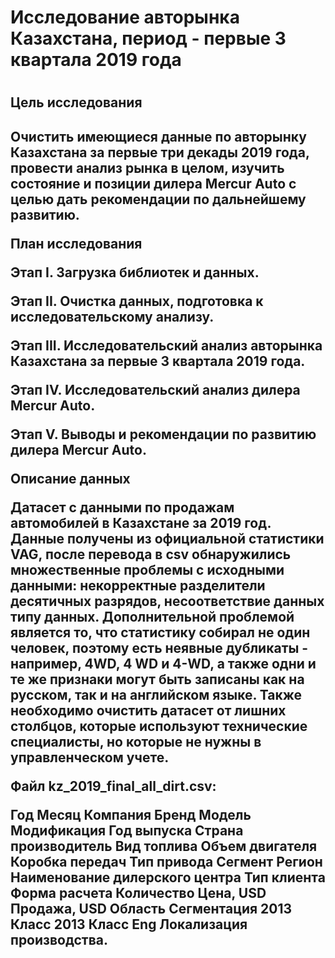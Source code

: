 <h1>Исследование авторынка Казахстана, период - первые 3 квартала 2019 года<h1>

<h2>Цель исследования<h2>

Очистить имеющиеся данные по авторынку Казахстана за первые три декады 2019 года, провести анализ рынка в целом, изучить состояние и позиции дилера Mercur Auto с целью дать рекомендации по дальнейшему развитию.

План исследования

Этап I. Загрузка библиотек и данных.

Этап II. Очистка данных, подготовка к исследовательскому анализу.

Этап III. Исследовательский анализ авторынка Казахстана за первые 3 квартала 2019 года.

Этап IV. Исследовательский анализ дилера Mercur Auto.

Этап V. Выводы и рекомендации по развитию дилера Mercur Auto.

Описание данных

Датасет с данными по продажам автомобилей в Казахстане за 2019 год. Данные получены из официальной статистики VAG, после перевода в csv обнаружились множественные проблемы с исходными данными: некорректные разделители десятичных разрядов, несоответствие данных типу данных. Дополнительной проблемой является то, что статистику собирал не один человек, поэтому есть неявные дубликаты - например, 4WD, 4 WD и 4-WD, а также одни и те же признаки могут быть записаны как на русском, так и на английском языке. Также необходимо очистить датасет от лишних столбцов, которые используют технические специалисты, но которые не нужны в управленческом учете.

Файл kz_2019_final_all_dirt.csv:

Год
Месяц
Компания
Бренд
Модель
Модификация
Год выпуска
Страна производитель
Вид топлива
Объем двигателя
Коробка передач
Тип привода
Сегмент
Регион
Наименование дилерского центра
Тип клиента
Форма расчета
Количество
Цена, USD
Продажа, USD
Область
Сегментация 2013
Класс 2013
Класс Eng
Локализация производства.
